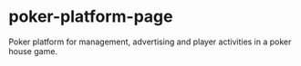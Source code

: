 # poker-platform-page
Poker platform for management, advertising and player activities in a poker house game.
